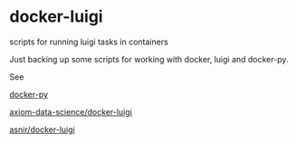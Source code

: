 # docker-luigi
scripts for running luigi tasks in containers

Just backing up some scripts for working with docker, luigi and docker-py.

See

[docker-py](https://github.com/docker/docker-py)

[axiom-data-science/docker-luigi](https://github.com/axiom-data-science/docker-luigi)

[asnir/docker-luigi](https://github.com/asnir/docker-luigi)
